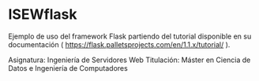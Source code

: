 # ISEWflask

Ejemplo de uso del framework Flask partiendo del tutorial disponible en su documentación ( https://flask.palletsprojects.com/en/1.1.x/tutorial/ ).

Asignatura: Ingeniería de Servidores Web 
Titulación: Máster en Ciencia de Datos e Ingeniería de Computadores
